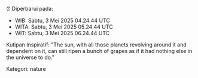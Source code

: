 ⏰ Diperbarui pada:
- WIB: Sabtu, 3 Mei 2025 04.24.44 UTC
- WITA: Sabtu, 3 Mei 2025 05.24.44 UTC
- WIT: Sabtu, 3 Mei 2025 06.24.44 UTC

Kutipan Inspiratif:
"The sun, with all those planets revolving around it and dependent on it, can still ripen a bunch of grapes as if it had nothing else in the universe to do."


Kategori: nature

